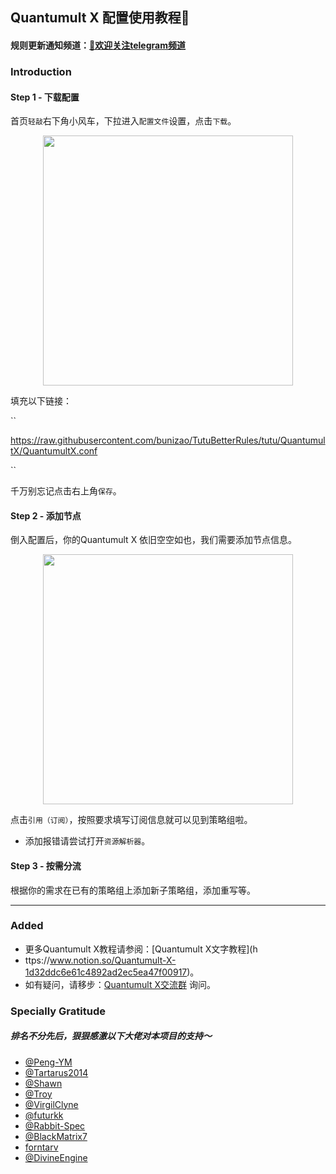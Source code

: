 ## Quantumult X 配置使用教程🥳

#### 规则更新通知频道：[🌟欢迎关注telegram频道](https://t.me/hututu00)


### Introduction

#### Step 1 - 下载配置

首页``轻敲``右下角小风车，下拉进入``配置文件``设置，点击``下载``。

<p align="center">
<img src="https://raw.githubusercontent.com/bunizao/TutuBetterRules/tutu/QuantumultX/img/15941660396354_.pic.jpg" width="400"></img>

填充以下链接：  

``

https://raw.githubusercontent.com/bunizao/TutuBetterRules/tutu/QuantumultX/QuantumultX.conf

``

千万别忘记点击右上角``保存``。

#### Step 2 - 添加节点

倒入配置后，你的Quantumult X 依旧空空如也，我们需要添加节点信息。

<p align="center">
<img src="https://github.com/bunizao/TutuBetterRules/blob/tutu/QuantumultX/img/WechatIMG4.jpeg?raw=true" width="400"></img>

点击``引用（订阅）``，按照要求填写订阅信息就可以见到策略组啦。

* 添加报错请尝试打开``资源解析器``。

#### Step 3 - 按需分流
根据你的需求在已有的策略组上添加新子策略组，添加重写等。

----
### Added

  * 更多Quantumult X教程请参阅：[Quantumult X文字教程](h
  * ttps://www.notion.so/Quantumult-X-1d32ddc6e61c4892ad2ec5ea47f00917)。  
  * 如有疑问，请移步：[Quantumult X交流群](https://t.me/QuanXApp) 询问。

### Specially Gratitude
##### 排名不分先后，狠狠感激以下大佬对本项目的支持～
  * [@Peng-YM](https://github.com/Peng-YM)
  * [@Tartarus2014](https://github.com/Tartarus2014)
  * [@Shawn](https://github.com/KOP-XIAO)
  * [@Troy](https://github.com/Trovoy)
  * [@VirgilClyne](https://github.com/VirgilClyne)
  * [@futurkk](https://github.com/futurkk)
  * [@Rabbit-Spec](https://github.com/Rabbit-Spec)
  * [@BlackMatrix7](https://github.com/blackmatrix7)
  * [forntarv](https://github.com/forntarv/ProxyConfig)
  * [@DivineEngine](https://github.com/DivineEngine)
